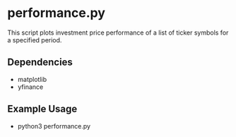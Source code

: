 # performance.py 

This script plots investment price performance of a list of ticker symbols for a specified period. 

## Dependencies
* matplotlib
* yfinance 

## Example Usage
* python3 performance.py 

